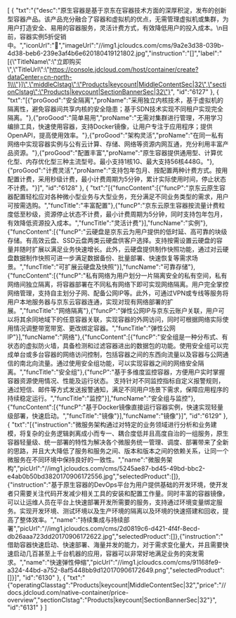 [
	{
		"txt":"{\"desc\":\"原生容器是基于京东在容器技术方面的深厚积淀，发布的创新型容器产品。该产品充分融合了容器和虚拟机的优点，无需管理虚拟机或集群，为用户打造安全、易用的容器服务，灵活计费方式，有效降低用户的投入成本。\\n目前，容器实例5折促销中。\",\"iconUrl\":\"\",\"imageUrl\":\"//img1.jcloudcs.com/cms/9a2e3d38-039b-4d38-beb6-239e3af4b6e620180419121802.jpg\",\"instruction\":\"[]\",\"label\":\"[{\\\"TitleName\\\":\\\"立即购买\\\",\\\"TitleUrl\\\":\\\"https://console.jdcloud.com/host/container/create?dataCenter=cn-north-1\\\"}]\",\"middleClstag\":\"Products|keycount|MiddleContentSec|32\",\"sectionClstag\":\"Products|keycount|SectionBannerSec|32\"}",
		"id":"6127"
	},
	{
		"txt":"[{\"proGood\":\"安全隔离\",\"proName\":\"采用独立内核技术，基于虚拟机的隔离性，避免容器间共享内核的安全隐患；基于SDN技术实现不同租户实现完全隔离。\"},{\"proGood\":\"简单易用\",\"proName\":\"无需对集群进行管理，不用学习编排工具，快速使用容器，支持Docker镜像，让用户专注于应用程序；提供OpenAPI，提高使用效率。\"},{\"proGood\":\"架构灵活\",\"proName\":\"在同一私有网络中实现容器实例与公有云计算、存储、网络等资源内网互通，充分利用丰富产品资源。\"},{\"proGood\":\"配置丰富\",\"proName\":\"原生容器提供通用型、计算优化型、内存优化型三种主流型号。最小支持1核1G、最大支持56核448G。\"},{\"proGood\":\"计费灵活\",\"proName\":\"支持包年包月、按配置两种计费方式。按用配置计费，采用秒级计费，最小计费周期为5分钟，累计实际使用时间，停止状态不计费。\"}]",
		"id":"6128"
	},
	{
		"txt":"[{\"funcContent\":[{\"funcP\":\"京东云原生容器配置轻松应对各种微小型业务与大型业务，充分满足不同业务类型的需求，用户可按需选购。\",\"funcTitle\":\"丰富配置\"},{\"funcP\":\"京东云原生容器按流量计费粒度低至秒级，资源停止状态不计费，最小计费周期为5分钟，同时支持包年包月，有效降低资源投入成本。\",\"funcTitle\":\"灵活计费\"}],\"funcName\":\"实例\"},{\"funcContent\":[{\"funcP\":\"云硬盘是京东云为用户提供的低时延、高可靠的块级存储。有高效云盘、SSD云盘两类云硬盘供客户选择。支持按需设置云硬盘的容量并随时扩展以满足业务快速增长。此外，云硬盘提供制作快照功能，通过对云硬盘数据制作快照可进一步满足数据备份、批量部署、快速恢复等需求场景。\",\"funcTitle\":\"可扩展云硬盘及快照\"}],\"funcName\":\"可靠存储\"},{\"funcContent\":[{\"funcP\":\"私有网络为用户划分一片隔离安全的私有空间，私有网络间独立隔离，将容器部署在不同私有网络下即可实现网络隔离。用户完全掌控网络管理，支持自主划分子网、配备公网IP等。此外，可通过VPN或专线等服务将用户本地服务器与京东云容器连通，实现对现有网络部署的扩展。\",\"funcTitle\":\"网络隔离\"},{\"funcP\":\"弹性公网IP与京东云账户关联，用户可以将其余同地域下的任意容器关联，实现容器的外网访问，同时可根据网络实际使用情况调整带宽带宽、更改绑定容器。\",\"funcTitle\":\"弹性公网IP\"}],\"funcName\":\"网络\"},{\"funcContent\":[{\"funcP\":\"安全组是一种分布式、有状态的虚拟防火墙，具备检测和过滤容器进出的数据包的功能。使用安全组可以完成单台或多台容器的网络访问控制，包括容器之间的东西向流量以及容器与公网通信的南北向流量。通过使用安全组功能，可以实现容器之间的网络安全隔离。\",\"funcTitle\":\"安全组\"},{\"funcP\":\"基于多维度监控容器，方便用户实时掌握容器资源使用情况、性能及运行状态。 支持针对不同监控指标自定义报警规则，通过短信、邮件等方式发送报警通知，满足不同用户场景下需求，保障应用程序的持续稳定运行。\",\"funcTitle\":\"监控\"}],\"funcName\":\"安全组与监控\"},{\"funcContent\":[{\"funcP\":\"基于Docker镜像直接运行容器实例，快速实现轻量级部署，快速启动。\",\"funcTitle\":\"镜像\"}],\"funcName\":\"镜像\"}]",
		"id":"6129"
	},
	{
		"txt":"[{\"instruction\":\"微服务架构通过对特定的业务领域进行分析和业务建模，将复杂的业务逻辑剥离成小而专一、耦合度低并且高度自治的一组服务，原生容器轻量级、统一部署的特性为解决各个微服务统一管理、调度、部署带来了全新的思路，并且大大降低了服务和服务之间、版本和版本之间的依赖关系，让同一个微服务在不同环境中保持良好的一致性。\",\"name\":\"微服务架构\",\"picUrl\":\"//img1.jcloudcs.com/cms/5245ae87-bd45-49bd-bbc2-e4ab0b50bd3820170906172556.jpg\",\"selectedProduct\":[]},{\"instruction\":\"基于原生容器的DevOps平台为用户提供基础的开发环境，使开发者只需要关注代码开发减少相关工具的安装和配置工作量。同时丰富的容器镜像，可以让运维人员在平台上快速部署开发所需要的服务，支持通过环境变量绑定服务。实现开发环境、测试环境以及生产环境的隔离以及环境的快速搭建和回收，提高了整体效率。\",\"name\":\"持续集成与持续部署\",\"picUrl\":\"//img1.jcloudcs.com/cms/2d0819c6-d421-4f4f-8ecd-db26aaa723dd20170906172622.jpg\",\"selectedProduct\":[]},{\"instruction\":\" 借助容器快速启动、快速部署、海量并发的能力，对于需求变化量大，并且需要快速启动几百甚至上千台机器的应用，容器可以非常好地满足业务的突发需求。\",\"name\":\"快速弹性伸缩\",\"picUrl\":\"//img1.jcloudcs.com/cms/91168fe9-a324-44bd-a752-8af5448bb9d120170906172649.png\",\"selectedProduct\":[]}]",
		"id":"6130"
	},
	{
		"txt":"{\"operatingClasstag\":\"Products|keycount|MiddleContentSec|32\",\"price\":\"//docs.jdcloud.com/native-container/price-overview\",\"sectionClstag\":\"Products|keycount|SectionBannerSec|32\"}",
		"id":"6131"
	}
]